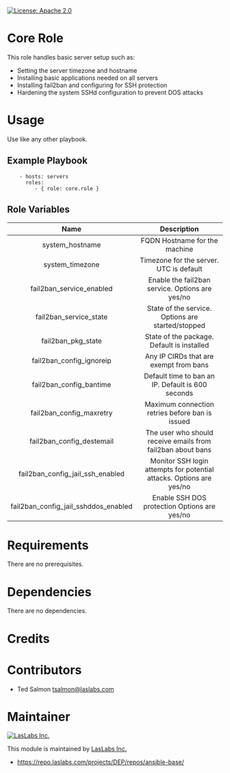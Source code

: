 [![License: Apache 2.0](https://img.shields.io/badge/license-Apache--2.0-blue.svg)](https://www.apache.org/licenses/LICENSE-2.0.html)


Core Role
=========

This role handles basic server setup such as:
* Setting the server timezone and hostname
* Installing basic applications needed on all servers
* Installing fail2ban and configuring for SSH protection
* Hardening the system SSHd configuration to prevent DOS attacks

Usage
=====

Use like any other playbook.

Example Playbook
----------------

```
    - hosts: servers
      roles:
         - { role: core.role }
```

Role Variables
--------------
| Name | Description |
| :--: | :---------: |
| system_hostname | FQDN Hostname for the machine |
| system_timezone | Timezone for the server. UTC is default |
| fail2ban_service_enabled | Enable the fail2ban service. Options are yes/no |
| fail2ban_service_state | State of the service. Options are started/stopped |
| fail2ban_pkg_state | State of the package. Default is installed |
| fail2ban_config_ignoreip | Any IP CIRDs that are exempt from bans |
| fail2ban_config_bantime | Default time to ban an IP. Default is 600 seconds |
| fail2ban_config_maxretry | Maximum connection retries before ban is issued |
| fail2ban_config_destemail | The user who should receive emails from fail2ban about bans |
| fail2ban_config_jail_ssh_enabled | Monitor SSH login attempts for potential attacks. Options are yes/no |
| fail2ban_config_jail_sshddos_enabled | Enable SSH DOS protection Options are yes/no |

Requirements
============

There are no prerequisites.

Dependencies
============

There are no dependencies.

Credits
=======

Contributors
============

* Ted Salmon <tsalmon@laslabs.com>

Maintainer
==========

[![LasLabs Inc.](https://laslabs.com/logo.png)](https://laslabs.com)

This module is maintained by [LasLabs Inc.](https://laslabs.com)

* https://repo.laslabs.com/projects/DEP/repos/ansible-base/
